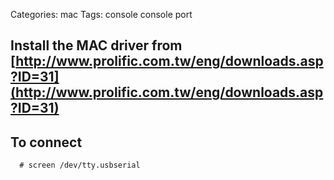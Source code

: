 Categories: mac
Tags: console
      console port

## Install the MAC driver from [http://www.prolific.com.tw/eng/downloads.asp?ID=31](http://www.prolific.com.tw/eng/downloads.asp?ID=31) ##

## To connect ##

      # screen /dev/tty.usbserial



